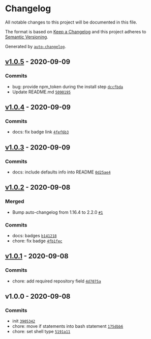 # Changelog

All notable changes to this project will be documented in this file.

The format is based on [Keep a Changelog](https://keepachangelog.com/en/1.0.0/)
and this project adheres to [Semantic Versioning](https://semver.org/spec/v2.0.0.html).

Generated by [`auto-changelog`](https://github.com/CookPete/auto-changelog).

## [v1.0.5](https://github.com/bcomnes/npm-bump/compare/v1.0.4...v1.0.5) - 2020-09-09

### Commits

- bug: provide npm_token during the install step [`dccfbda`](https://github.com/bcomnes/npm-bump/commit/dccfbda735e06d98e35fab91f1279190504b8328)
- Update README.md [`5090195`](https://github.com/bcomnes/npm-bump/commit/5090195ba2a36cf68ff272ef02c51c080393f9b1)

## [v1.0.4](https://github.com/bcomnes/npm-bump/compare/v1.0.3...v1.0.4) - 2020-09-09

### Commits

- docs: fix badge link [`4fef6b3`](https://github.com/bcomnes/npm-bump/commit/4fef6b30e4791ef41cf2d3540f65e9597358471d)

## [v1.0.3](https://github.com/bcomnes/npm-bump/compare/v1.0.2...v1.0.3) - 2020-09-09

### Commits

- docs: include defaults info into README [`0d25ae4`](https://github.com/bcomnes/npm-bump/commit/0d25ae43dcdcbdf2c134a8c4a1818b2847879216)

## [v1.0.2](https://github.com/bcomnes/npm-bump/compare/v1.0.1...v1.0.2) - 2020-09-08

### Merged

- Bump auto-changelog from 1.16.4 to 2.2.0 [`#1`](https://github.com/bcomnes/npm-bump/pull/1)

### Commits

- docs: badges [`b141218`](https://github.com/bcomnes/npm-bump/commit/b1412181af94500c772859cda6ecadca9ae4baab)
- chore: fix badge [`4fb1fec`](https://github.com/bcomnes/npm-bump/commit/4fb1fecab097c7e050a1dc7b826662ab2ac0c46e)

## [v1.0.1](https://github.com/bcomnes/npm-bump/compare/v1.0.0...v1.0.1) - 2020-09-08

### Commits

- chore: add required repository field [`4d7075a`](https://github.com/bcomnes/npm-bump/commit/4d7075ab25d5798513d4eb65e9def8978bdc605f)

## v1.0.0 - 2020-09-08

### Commits

- init [`3905342`](https://github.com/bcomnes/npm-bump/commit/39053420b58fcdefd0f9cca51a516d859a850590)
- chore: move if statements into bash statement [`175dbb6`](https://github.com/bcomnes/npm-bump/commit/175dbb608333c23de56a6479f3382e1c08ecf7e7)
- chore: set shell type [`5191a11`](https://github.com/bcomnes/npm-bump/commit/5191a11fa686e5ff04a5b808b58b86992dd46e95)
